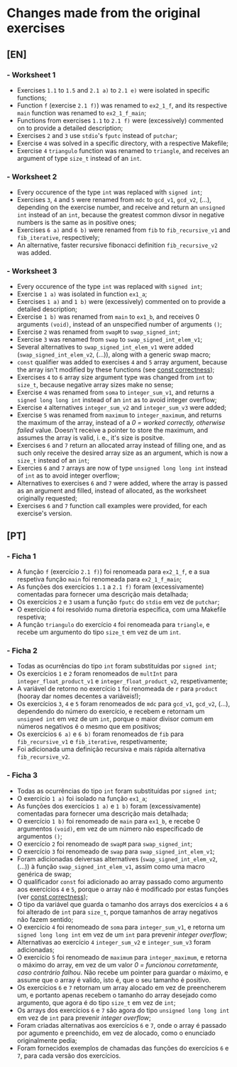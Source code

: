 # Changes made from the original exercises

## [EN]

### - Worksheet 1
- Exercises `1.1` to `1.5` and `2.1 a)` to `2.1 e)` were isolated in specific functions;
- Function `f` (exercise `2.1 f)`) was renamed to `ex2_1_f`, and its respective `main` function was renamed to `ex2_1_f_main`;
- Functions from exercises `1.1` to `2.1 f)` were (excessively) commented on to provide a detailed description;
- Exercises `2` and `3` use `stdio`'s `fputc` instead of `putchar`;
- Exercise `4` was solved in a specific directory, with a respective Makefile;
- Exercise `4` `triangulo` function was renamed to `triangle`, and receives an argument of type `size_t` instead of an `int`.

### - Worksheet 2
- Every occurence of the type `int` was replaced with `signed int`;
- Exercises `3`, `4` and `5` were renamed from `mdc` to `gcd_v1`, `gcd_v2`, (...), depending on the exercise number, and receive and return an `unsigned int` instead of an `int`, because the greatest common divsor in negative numbers is the same as in positive ones;
- Exercises `6 a)` and `6 b)` were renamed from `fib` to `fib_recursive_v1` and `fib_iterative`, respectively;
- An alternative, faster recursive fibonacci definition `fib_recursive_v2` was added.

### - Worksheet 3
- Every occurence of the type `int` was replaced with `signed int`;
- Exercise `1 a)` was isolated in function `ex1_a`;
- Exercises `1 a)` and `1 b)` were (excessively) commented on to provide a detailed description;
- Exercise `1 b)` was renamed from `main` to `ex1_b`, and receives 0 arguments `(void)`, instead of an unspecified number of arguments `()`;
- Exercise `2` was renamed from `swapM` to `swap_signed_int`;
- Exercise `3` was renamed from `swap` to `swap_signed_int_elem_v1`;
- Several alternatives to `swap_signed_int_elem_v1` were added (`swap_signed_int_elem_v2`, (...)), along with a generic swap macro;
- `const` qualifier was added to exercises `4` and `5` array argument, because the array isn't modified by these functions (see [const correctness](https://isocpp.org/wiki/faq/const-correctness));
- Exercises `4` to `6` array size argument type was changed from `int` to `size_t`, because negative array sizes make no sense;
- Exercise `4` was renamed from `soma` to `integer_sum_v1`, and returns a `signed long long int` instead of an `int` as to avoid integer overflow;
- Exercise `4` alternatives `integer_sum_v2` and `integer_sum_v3` were added;
- Exercise `5` was renamed from `maximum` to `integer_maximum`, and returns the maximum of the array, instead of a *0 = worked correctly, otherwise failed* value. Doesn't receive a pointer to store the maximum, and assumes the array is valid, i. e., it's size is positve.
- Exercises `6` and `7` return an allocated array instead of filling one, and as such only receive the desired array size as an argument, which is now a `size_t` instead of an `int`;
- Exercies `6` and `7` arrays are now of type `unsigned long long int` instead of `int` as to avoid integer overflow;
- Alternatives to exercises `6` and `7` were added, where the array is passed as an argument and filled, instead of allocated, as the worksheet originally requested;
- Exercises `6` and `7` function call examples were provided, for each exercise's version.


## [PT]

### - Ficha 1
- A função `f` (exercício `2.1 f)`) foi renomeada para `ex2_1_f`, e a sua respetiva função `main` foi renomeada para `ex2_1_f_main`;
- As funções dos exercícios `1.1` a `2.1 f)` foram (excessivamente) comentadas para fornecer uma descrição mais detalhada;
- Os exercícios `2` e `3` usam a função `fputc` do `stdio` em vez de `putchar`;
- O exercício `4` foi resolvido numa diretoria específica, com uma Makefile respetiva;
- A função `triangulo` do exercício `4` foi renomeada para `triangle`, e recebe um argumento do tipo `size_t` em vez de um `int`.

### - Ficha 2
- Todas as ocurrências do tipo `int` foram substituídas por `signed int`;
- Os exercícios `1` e `2` foram renomeados de `multInt` para `integer_float_product_v1` e `integer_float_product_v2`, respetivamente;
- A variável de retorno no exercício `1` foi renomeada de `r` para `product` (hooray dar nomes decentes a variáveis!);
- Os exercícios `3`, `4` e `5` foram renomeados de `mdc` para `gcd_v1`, `gcd_v2`, (...), dependendo do número do exercício, e recebem e retornam um `unsigned int` em vez de um `int`, porque o maior divisor comum em números negativos é o mesmo que em positivos;
- Os exercícios `6 a)` e `6 b)` foram renomeados de `fib` para `fib_recursive_v1` e `fib_iterative`, respetivamente;
- Foi adicionada uma definição recursiva e mais rápida alternativa `fib_recursive_v2`.

### - Ficha 3
- Todas as ocurrências do tipo `int` foram substituídas por `signed int`;
- O exercício `1 a)` foi isolado na função `ex1_a`;
- As funções dos exercícios `1 a)` e `1 b)` foram (excessivamente) comentadas para fornecer uma descrição mais detalhada;
- O exercício `1 b)` foi renomeado de `main` para `ex1_b`, e recebe 0 argumentos `(void)`, em vez de um número não especificado de argumentos `()`;
- O exercício `2` foi renomeado de `swapM` para `swap_signed_int`;
- O exercício `3` foi renomeado de `swap` para `swap_signed_int_elem_v1`;
- Foram adicionadas deiversas alternatives (`swap_signed_int_elem_v2`, (...)) à função `swap_signed_int_elem_v1`, assim como uma macro genérica de swap;
- O qualificador `const` foi adicionado ao array passado como argumento aos exercícios `4` e `5`, porque o array não é modificado por estas funções (ver [const correctness](https://isocpp.org/wiki/faq/const-correctness));
- O tipo da variável que guarda o tamanho dos arrays dos exercícios `4` a `6` foi alterado de `int` para `size_t`, porque tamanhos de array negativos não fazem sentido;
- O exercício `4` foi renomeado de `soma` para `integer_sum_v1`, e retorna um `signed long long int` em vez de um `int` para prevenir *integer overflow*;
- Alternativas ao exercício `4` `integer_sum_v2` e `integer_sum_v3` foram adicionadas;
- O exercício `5` foi renomeado de `maximum` para `integer_maximum`, e retorna o máximo do array, em vez de um valor *0 = funcionou corretamente, caso contrário falhou*. Não recebe um pointer para guardar o máximo, e assume que o array é valido, isto é, que o seu tamanho é positivo.
- Os exercícios `6` e `7` retornam um array alocado em vez de preencherem um, e portanto apenas recebem o tamanho do array desejado como argumento, que agora é do tipo `size_t` em vez de `int`;
- Os arrays dos exercícios `6` e `7` são agora do tipo `unsigned long long int` em vez de `int` para prevenir *integer overflow*;
- Foram criadas alternativas aos exercícios `6` e `7`, onde o array é passado por agumento e preenchido, em vez de alocado, como o enunciado originalmente pedia;
- Foram fornecidos exemplos de chamadas das funções do exercícios `6` e `7`, para cada versão dos exercícios.
